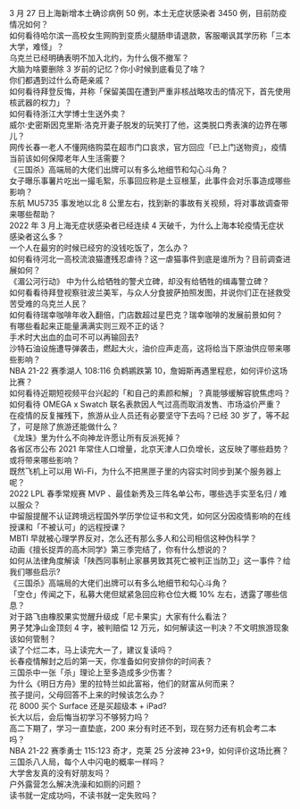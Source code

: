 3 月 27 日上海新增本土确诊病例 50 例，本土无症状感染者 3450 例，目前防疫情况如何？  
如何看待哈尔滨一高校女生网购到变质火腿肠申请退款，客服嘲讽其学历称「三本大学，难怪」？  
乌克兰已经明确表明不加入北约，为什么俄不撤军？  
大脑为啥要删除 3 岁前的记忆？你小时候到底看见了啥？  
你们都遇到过什么奇葩亲戚？  
如何看待拜登反悔，并称「保留美国在遭到严重非核战略攻击的情况下，首先使用核武器的权力」？  
如何看待浙江大学博士生送外卖？  
威尔·史密斯因克里斯·洛克开妻子脱发的玩笑打了他，这类脱口秀表演的边界在哪儿？  
网传长春一老人不懂网络购菜在超市门口哀求，官方回应「已上门送物资」，疫情当前该如何保障老年人生活需要？  
《三国杀》高端局的大佬们出牌可以有多么地细节和勾心斗角？  
女子曝乐事薯片吃出一撮毛絮，乐事回应称是土豆根茎，此事件会对乐事造成哪些影响？  
东航 MU5735 事发地以北 8 公里左右，找到新的事故有关视频，将对事故调查带来哪些帮助？  
2022 年 3 月上海无症状感染者已经连续 4 天破千，为什么上海本轮疫情无症状感染者这么多？  
一个人在最穷的时候已经穷的没钱吃饭了，怎么办？  
如何看待河北一高校流浪猫遭残忍虐待？这一虐猫事件到底是谁所为？目前调查进展如何？  
《湄公河行动》 中为什么给牺牲的警犬立碑，却没有给牺牲的缉毒警立碑？  
如何看看待拜登视察驻波兰美军，与众人分食披萨拍照发图，并说你们正在拯救受苦受难的乌克兰人民？  
如何看待瑞幸咖啡年收入翻倍，门店数超过星巴克？瑞幸咖啡的发展前景如何？  
有哪些看起来正能量满满实则三观不正的话？  
手术时大出血的血可不可以再输回去?  
沙特石油设施遭导弹袭击，燃起大火，油价应声走高，这将给当下原油供应带来哪些影响？  
NBA 21-22 赛季湖人 108:116 负鹈鹕跌第 10，詹姆斯再遇里程悲，如何评价这场比赛？  
如何看待近期短视频平台兴起的「和自己的素颜和解」？真能够缓解容貌焦虑吗？  
如何看待 OMEGA x Swatch 联名表款因人气过高而取消发售、市场溢价严重？  
在疫情的反复摧残下，旅游从业人员还有必要坚守下去吗？已经 30 岁了，等不起了，可是除了旅游还能做什么？  
《龙珠》里为什么不向神龙许愿让所有反派死掉？  
各省区市公布 2021 年常住人口增量，北京天津人口负增长，这反映了哪些趋势？或将带来哪些影响？  
既然飞机上可以用 Wi-Fi，为什么不把黑匣子里的内容实时同步到某个服务器上呢？  
2022 LPL 春季常规赛 MVP 、最佳新秀及三阵名单公布，哪些选手实至名归 / 难以服众？  
中留服提醒不认证跨境远程国外学历学位证书和文凭，如何区分因疫情影响的在线授课和「不被认可」的远程授课？  
MBTI 早就被心理学界反对，怎么还有那么多人和公司相信这种伪科学？  
动画《擅长捉弄的高木同学》第三季完结了，你有什么想说的？  
如何从法律角度解读「陕西同事制止家暴男致其死亡被判正当防卫」这一事件？给我们哪些启示?  
《三国杀》高端局的大佬们出牌可以有多么地细节和勾心斗角？  
「空仓」传闻之下，私募大佬但斌紧急回应称仓位大概 10% 左右，透露了哪些信息？  
对于路飞由橡胶果实觉醒升级成「尼卡果实」大家有什么看法？  
男子梵净山金顶刻 4 字，被判赔偿 12 万元，如何解读这一判决？不文明旅游现象该如何管制？  
读了个烂二本，马上读完大一了，建议复读吗？  
长春疫情解封之后的第一天，你准备如何安排你的时间表？  
三国杀中一张「杀」理论上至多造成多少伤害？  
为什么《明日方舟》里的拉特兰如此富裕，他们的财富从何而来？  
孩子提问，父母回答不上来的时候该怎么办？  
花 8000 买个 Surface 还是买超级本 + iPad?  
长大以后，会后悔当初学习不够努力吗？  
高二下期了，学习一直垫底，200 来分有时还不到，现在努力还有机会考二本吗？  
NBA 21-22 赛季勇士 115:123 奇才，克莱 25 分波神 23+9，如何评价这场比赛？  
三国杀八人局，每个人中闪电的概率一样吗？  
大学舍友真的没有好朋友吗？  
户外露营怎么解决洗澡和如厕的问题？  
读书就一定成功吗，不读书就一定失败吗？  
